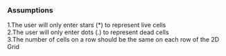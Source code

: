 
### Assumptions ###

1.The user will only enter stars (*) to represent live cells <br />
2.The user will only enter dots (.) to represent dead cells <br />
3.The number of cells on a row should be the same on each row of the 2D Grid <br />
